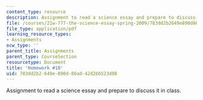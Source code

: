 ```yaml
---
content_type: resource
description: Assignment to read a science essay and prepare to discuss it in class.
file: /courses/21w-777-the-science-essay-spring-2009/783dd2b2649e890d86ad42d2bb523d88_MIT21W_777s09_assn08_hw10.pdf
file_type: application/pdf
learning_resource_types:
- Assignments
ocw_type: ''
parent_title: Assignments
parent_type: CourseSection
resourcetype: Document
title: 'Homework #10'
uid: 783dd2b2-649e-890d-86ad-42d2bb523d88
---
```

Assignment to read a science essay and prepare to discuss it in class.

